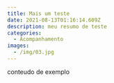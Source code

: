 ```yaml
---
title: Mais um teste
date: 2021-08-13T01:16:14.609Z
description: meu resumo de teste
categories:
  - Acompanhamento
images:
  - /img/03.jpg
---
```

conteudo de exemplo